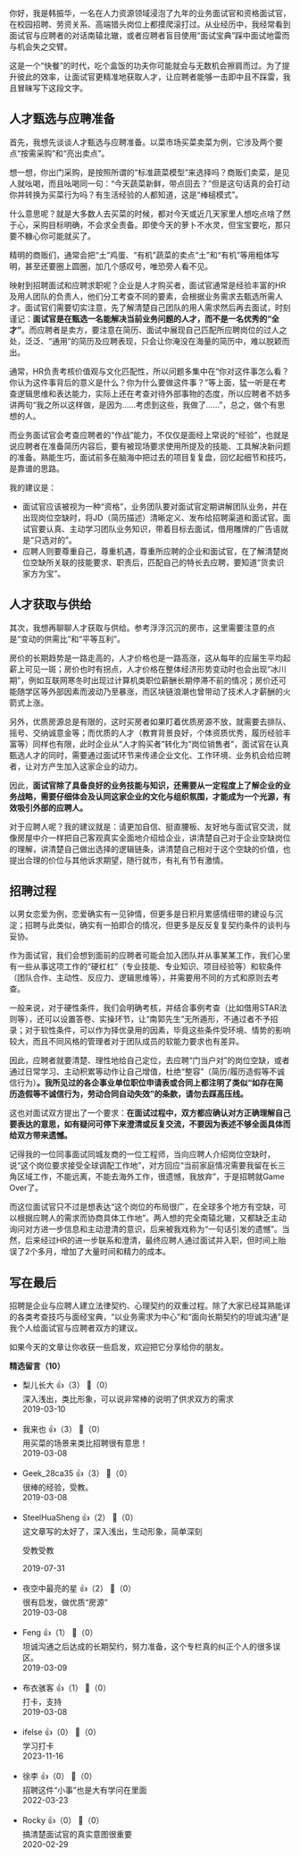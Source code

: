 你好，我是韩振华，一名在人力资源领域浸泡了九年的业务面试官和资格面试官，在校园招聘、劳资关系、高端猎头岗位上都摸爬滚打过。从业经历中，我经常看到面试官与应聘者的对话南辕北辙，或者应聘者盲目使用“面试宝典”踩中面试地雷而与机会失之交臂。

这是一个“快餐”的时代，吃个盒饭的功夫你可能就会与无数机会擦肩而过。为了提升彼此的效率，让面试官更精准地获取人才，让应聘者能够一击即中且不踩雷，我且冒昧写下这段文字。

## **人才甄选与应聘准备**

首先，我想先谈谈人才甄选与应聘准备。以菜市场买菜卖菜为例，它涉及两个要点“按需采购”和“亮出卖点”。

想一想，你出门采购，是按照所谓的“标准蔬菜模型”来选择吗？商贩们卖菜，是见人就吆喝，而且吆喝同一句：“今天蔬菜新鲜，带点回去？”但是这句话真的会打动你并转换为买菜行为吗？有生活经验的人都知道，这是“棒槌模式”。

什么意思呢？就是大多数人去买菜的时候，都对今天或近几天家里人想吃点啥了然于心，采购目标明确，不会求全责备。即使今天的萝卜不水灵，但宝宝要吃，那只要不糠心你可能就买了。

精明的商贩们，通常会把“土”鸡蛋、“有机”蔬菜的卖点“土”和“有机”等用粗体写明，甚至还要圈上圆圈，加几个感叹号，唯恐旁人看不见。

映射到招聘面试和应聘求职呢？企业是人才购买者，面试官通常是经验丰富的HR及用人团队的负责人，他们分工考查不同的要素，会根据业务需求去甄选所需人才。面试官们需要切实注意，先了解清楚自己团队的用人需求然后再去面试，时刻谨记：**面试官是在甄选一名能解决当前业务问题的人才，而不是一名优秀的“全才”**。而应聘者是卖方，要注意在简历、面试中展现自己匹配所应聘岗位的过人之处，泛泛、“通用”的简历及应聘表现，只会让你淹没在海量的简历中，难以脱颖而出。

通常，HR负责考核价值观与文化匹配性，所以问题多集中在“你对这件事怎么看？你认为这件事背后的意义是什么？你为什么要做这件事？”等上面，猛一听是在考查逻辑思维和表达能力，实际上还在考查对待外部事物的态度，所以应聘者不妨多讲两句“我之所以这样做，是因为……考虑到这些，我做了……”，总之，做个有思想的人。

而业务面试官会考查应聘者的“作战”能力，不仅仅是面经上常说的“经验”，也就是说应聘者在准备简历内容后，要有被现场要求使用所提及的技能、工具解决新问题的准备。熟能生巧，面试前多在脑海中把过去的项目复复盘，回忆起细节和技巧，是靠谱的思路。

我的建议是：

- 面试官应该被视为一种“资格”，业务团队要对面试官定期讲解团队业务，并在出现岗位空缺时，将JD（简历描述）清晰定义、发布给招聘渠道和面试官。面试官要认真、主动学习团队业务知识，带着目标去面试，借用雕牌的广告语就是“只选对的”。
- 应聘人则要尊重自己，尊重机遇，尊重所应聘的企业和面试官，在了解清楚岗位空缺所关联的技能要求、职责后，匹配自己的特长去应聘，要知道“货卖识家方为宝”。

## **人才获取与供给**

其次，我想再聊聊人才获取与供给。参考浮浮沉沉的房市，这里需要注意的点是“变动的供需比”和“平等互利”。

房价的长期趋势是一路走高的，人才价格也是一路高涨，这从每年的应届生平均起薪上可见一斑；房价也时有拐点，人才价格在整体经济形势变动时也会出现“冰川期”，例如互联网寒冬时出现过计算机类职位薪酬长期停滞不前的情况；房价还可能随学区等外部因素而波动乃至暴涨，而区块链浪潮也曾带动了技术人才薪酬的火箭式上涨。

另外，优质房源总是有限的，这时买房者如果盯着优质房源不放，就需要去排队、摇号、交纳诚意金等；而优质的人才（教育背景良好，个体资质优秀，履历经验丰富等）同样也有限，此时企业从“人才购买者”转化为“岗位销售者”，面试官在认真甄选人才的同时，需要通过面试环节来传递企业文化、工作环境、业务机会给应聘者，让对方产生加入这家企业的动力。

因此，**面试官除了具备良好的业务技能与知识，还需要从一定程度上了解企业的业务战略，需要仔细体会及认同这家企业的文化与组织氛围，才能成为一个光源，有效吸引外部的应聘人。**

对于应聘人呢？我的建议就是：请更加自信、挺直腰板、友好地与面试官交流，就像房屋中介一样把自己客观真实全面地介绍给企业，讲清楚自己对于企业空缺岗位的理解，讲清楚自己做出选择的逻辑链条，讲清楚自己相对于这个空缺的价值，也提出合理的价位与其他诉求期望，随行就市，有礼有节有激情。

## 招聘过程

以男女恋爱为例，恋爱确实有一见钟情，但更多是日积月累感情纽带的建设与沉淀；招聘与此类似，确实有一拍即合的情况，但更多是反反复复契约条件的谈判与妥协。

作为面试官，我们会想到面前的应聘者可能会加入团队并从事某某工作，我们心里有一些从事这项工作的“硬杠杠”（专业技能、专业知识、项目经验等）和软条件（团队合作、主动性、反应力、逻辑思维等），并需要用不同的方式和原则去考查。

一般来说，对于硬性条件，我们会明确考核，并结合事例考查（比如借用STAR法则等），还可以设置答卷、实操环节，让“南郭先生”无所遁形，不通过者不予招录；对于软性条件，可以作为择优录用的因素，毕竟这些条件受环境、情势的影响较大，而且不同风格的管理者对于团队成员的软能力要求也有差异。

因此，应聘者就要清楚、理性地给自己定位，去应聘“门当户对”的岗位空缺，或者通过日常学习、主动积累等动作让自己增值，杜绝“整容”（简历/履历造假等不诚信行为）**。我所见过的各企事业单位职位申请表或合同上都注明了类似“如存在简历造假等不诚信行为，劳动合同自动失效”的条款，请勿去踩高压线。**

这也对面试双方提出了一个要求：**在面试过程中，双方都应确认对方正确理解自己要表达的意思，如有疑问可停下来澄清或反复交流，不要因为表述不够全面具体而给双方带来遗憾。**

记得我的一位同事面试同城友商的一位工程师，当向应聘人介绍岗位空缺时，说“这个岗位要求接受全球调配工作地”，对方回应“当前家庭情况需要我留在长三角区域工作，不能远离，不能去海外工作，很遗憾，我放弃”，于是招聘就Game Over了。

而这位面试官只不过是想表达“这个岗位的布局很广，在全球多个地方有空缺，可以根据应聘人的需求而协商具体工作地”。两人想的完全南辕北辙，又都缺乏主动询问对方进一步信息和主动澄清的意识，后来被我戏称为“一句话引发的遗憾”。当然，后来经过HR的进一步联系和澄清，最终应聘人通过面试并入职，但时间上贻误了2个多月，增加了大量时间和精力的成本。

## 写在最后

招聘是企业与应聘人建立法律契约、心理契约的双重过程。除了大家已经耳熟能详的各类考查技巧与面经宝典，“以业务需求为中心”和“面向长期契约的坦诚沟通”是我个人给面试官与应聘者双方的建议。

如果今天的文章让你收获一些启发，欢迎把它分享给你的朋友。
<div><strong>精选留言（10）</strong></div><ul>
<li><span>梨儿长大</span> 👍（3） 💬（0）<div>深入浅出，类比形象，可以说非常棒的说明了供求双方的需求</div>2019-03-10</li><br/><li><span>我来也</span> 👍（3） 💬（0）<div>用买菜的场景来类比招聘很有意思！</div>2019-03-08</li><br/><li><span>Geek_28ca35</span> 👍（3） 💬（0）<div>很棒的经验，受教。</div>2019-03-08</li><br/><li><span>SteelHuaSheng</span> 👍（2） 💬（0）<div>这文章写的太好了，深入浅出，生动形象，简单深刻

受教受教</div>2019-07-31</li><br/><li><span>夜空中最亮的星</span> 👍（2） 💬（0）<div>很有启发，做优质“房源”</div>2019-03-08</li><br/><li><span>Feng</span> 👍（1） 💬（0）<div>坦诚沟通之后达成的长期契约，努力准备，这个专栏真的纠正个人的很多误区。</div>2019-03-09</li><br/><li><span>布衣骇客</span> 👍（1） 💬（0）<div>打卡，支持</div>2019-03-08</li><br/><li><span>ifelse</span> 👍（0） 💬（0）<div>学习打卡</div>2023-11-16</li><br/><li><span>徐李</span> 👍（0） 💬（0）<div>招聘这件“小事”也是大有学问在里面</div>2022-03-23</li><br/><li><span>Rocky</span> 👍（0） 💬（0）<div>搞清楚面试官的真实意图很重要</div>2020-02-29</li><br/>
</ul>
